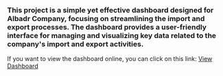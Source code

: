 <h3>
  This project is a simple yet effective dashboard designed for Albadr Company, focusing on streamlining the import and export processes. The dashboard provides a user-friendly interface for managing and visualizing key data related to the company's import and export activities.


</h3>

If you want to view the dashboard online, you can click on this link: [View Dashboard](https://app.powerbi.com/groups/me/reports/35c7fcc1-8db3-4025-a84e-0b19d55df9dd/ReportSection?experience=power-bi)
